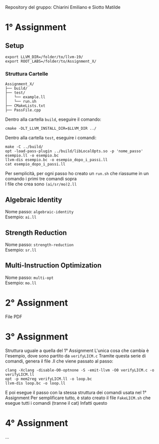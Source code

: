 Repository del gruppo: Chiarini Emiliano e Siotto Matilde
# 1° Assignment
## Setup
```
export LLVM_DIR=/folder/to/llvm-19/
export ROOT_LABS=/folder/to/Assignment_X/
```
### Struttura Cartelle
```
Assignment_X/
├── build/
├── test/
│   └── example.ll
│   └── run.sh
├── CMakeLists.txt
├── PassFile.cpp
```
Dentro alla cartella `build`, eseguire il comando:
```
cmake -DLT_LLVM_INSTALL_DIR=$LLVM_DIR ../
```
Dentro alla cartella `test`, eseguire i comandi:
```
make -C ../build/
opt -load-pass-plugin ../build/libLocalOpts.so -p 'nome_passo' esempio.ll -o esempio.bc
llvm-dis esempio.bc -o esempio_dopo_i_passi.ll
cat esempio_dopo_i_passi.ll
```
Per semplicità, per ogni passo ho creato un `run.sh` che riassume in un comando i primi tre comandi sopra \
I file che crea sono `(ai/sr/mo)2.ll`

## Algebraic Identity
Nome passo: `algebraic-identity` \
Esempio: `ai.ll`
## Strength Reduction
Nome passo: `strength-reduction` \
Esempio: `sr.ll`
## Multi-Instruction Optimization
Nome passo: `multi-opt` \
Esempio: `mo.ll`

# 2° Assignment
File PDF
# 3° Assignment
Struttura uguale a quella del 1° Assignment
L'unica cosa che cambia è l'esempio, dove sono partito da `verifyLICM.c`
Tramite questa serie di comandi, genera il file .ll che viene passato al passo:
```
clang -Xclang -disable-O0-optnone -S -emit-llvm -O0 verifyLICM.c -o verifyLICM.ll
opt -p mem2reg verifyLICM.ll -o loop.bc
llvm-dis loop.bc -o loop.ll
```
E poi esegue il passo con la stessa struttura dei comandi usata nel 1° Assignment
Per semplificare tutto, è stato creato il file `FakeLICM.sh` che esegue tutti i comandi (tranne il cat)
Infatti questo 
# 4° Assignment
...
